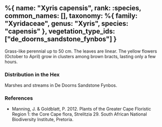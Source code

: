 %{
    name: "Xyris capensis",
    rank: :species,
    common_names: [],
    taxonomy: %{
        family: "Xyridaceae",
        genus: "Xyris",
        species: "capensis"
    },
    vegetation_type_ids: ["de_doorns_sandstone_fynbos"]
}
---

Grass-like perennial up to 50 cm. The leaves are linear. The yellow flowers (October to April) grow in clusters among brown bracts, lasting only a few hours.

<!-- read more -->

### Distribution in the Hex

Marshes and streams in De Doorns Sandstone Fynbos.

### References

* Manning, J. & Goldblatt, P. 2012. Plants of the Greater Cape Floristic Region 1: the Core Cape flora, Strelitzia 29. South African National Biodiversity Institute, Pretoria.